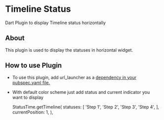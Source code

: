 # Timeline Status
Dart Plugin to display Timeline status horizontally

## About 
This plugin is used to display the statuses in horizontal widget.

## How to use Plugin 

- To use this plugin, add url_launcher as a [dependency in your pubspec.yaml file.](https://flutter.dev/docs/development/packages-and-plugins/using-packages)

- With default color scheme just add status and current indicator you want to display 

    StatusTime.getTimeline( statuses: [ 'Step 1', 'Step 2', 'Step 3', 'Step 4', ], currentPosition: 1, ),